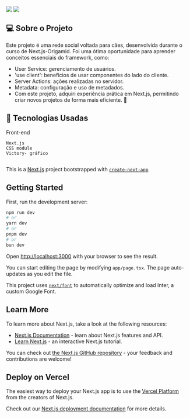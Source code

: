 <img  align="center" max-width="auto" height="auto"  src="https://github.com/user-attachments/assets/3e06ce48-913c-4134-8806-60f4e2c666fd">
<img  align="center" max-width="auto" height="auto"  src="https://github.com/user-attachments/assets/835921fd-3559-47a5-a7a6-96c7ede0ad9b">

<br>


## 💻  Sobre o Projeto

Este projeto é uma rede social voltada para cães, desenvolvida durante o curso de Next.js-Origamid. Foi uma ótima oportunidade para aprender conceitos essenciais do framework, como:

- User Service: gerenciamento de usuários.
- 'use client': benefícios de usar componentes do lado do cliente.
- Server Actions: ações realizadas no servidor.
- Metadata: configuração e uso de metadados.
- Com este projeto, adquiri experiência prática em Next.js, permitindo criar novos projetos de forma mais eficiente. 🐾


## :rocket: Tecnologias Usadas
Front-end 
```
Next.js
CSS module
Victory- gráfico 


```






This is a [Next.js](https://nextjs.org/) project bootstrapped with [`create-next-app`](https://github.com/vercel/next.js/tree/canary/packages/create-next-app).

## Getting Started

First, run the development server:

```bash
npm run dev
# or
yarn dev
# or
pnpm dev
# or
bun dev
```

Open [http://localhost:3000](http://localhost:3000) with your browser to see the result.

You can start editing the page by modifying `app/page.tsx`. The page auto-updates as you edit the file.

This project uses [`next/font`](https://nextjs.org/docs/basic-features/font-optimization) to automatically optimize and load Inter, a custom Google Font.

## Learn More

To learn more about Next.js, take a look at the following resources:

- [Next.js Documentation](https://nextjs.org/docs) - learn about Next.js features and API.
- [Learn Next.js](https://nextjs.org/learn) - an interactive Next.js tutorial.

You can check out [the Next.js GitHub repository](https://github.com/vercel/next.js/) - your feedback and contributions are welcome!

## Deploy on Vercel

The easiest way to deploy your Next.js app is to use the [Vercel Platform](https://vercel.com/new?utm_medium=default-template&filter=next.js&utm_source=create-next-app&utm_campaign=create-next-app-readme) from the creators of Next.js.

Check out our [Next.js deployment documentation](https://nextjs.org/docs/deployment) for more details.
